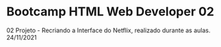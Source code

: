# Bootcamp HTML Web Developer 02
 02 Projeto - Recriando a Interface do Netflix, realizado durante as aulas. 24/11/2021
